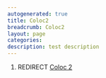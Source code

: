 ```yaml
---
autogenerated: true
title: Coloc2
breadcrumb: Coloc2
layout: page
categories: 
description: test description
---
```


1.  REDIRECT [Coloc 2](Coloc_2 "wikilink")
